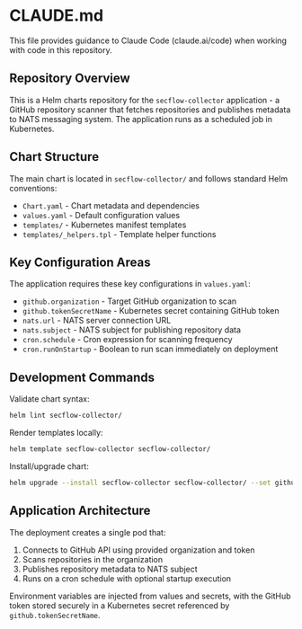 # CLAUDE.md

This file provides guidance to Claude Code (claude.ai/code) when working with code in this repository.

## Repository Overview

This is a Helm charts repository for the `secflow-collector` application - a GitHub repository scanner that fetches repositories and publishes metadata to NATS messaging system. The application runs as a scheduled job in Kubernetes.

## Chart Structure

The main chart is located in `secflow-collector/` and follows standard Helm conventions:
- `Chart.yaml` - Chart metadata and dependencies
- `values.yaml` - Default configuration values
- `templates/` - Kubernetes manifest templates
- `templates/_helpers.tpl` - Template helper functions

## Key Configuration Areas

The application requires these key configurations in `values.yaml`:
- `github.organization` - Target GitHub organization to scan
- `github.tokenSecretName` - Kubernetes secret containing GitHub token
- `nats.url` - NATS server connection URL
- `nats.subject` - NATS subject for publishing repository data
- `cron.schedule` - Cron expression for scanning frequency
- `cron.runOnStartup` - Boolean to run scan immediately on deployment

## Development Commands

Validate chart syntax:
```bash
helm lint secflow-collector/
```

Render templates locally:
```bash
helm template secflow-collector secflow-collector/
```

Install/upgrade chart:
```bash
helm upgrade --install secflow-collector secflow-collector/ --set github.organization=YOUR_ORG
```

## Application Architecture

The deployment creates a single pod that:
1. Connects to GitHub API using provided organization and token
2. Scans repositories in the organization
3. Publishes repository metadata to NATS subject
4. Runs on a cron schedule with optional startup execution

Environment variables are injected from values and secrets, with the GitHub token stored securely in a Kubernetes secret referenced by `github.tokenSecretName`.